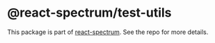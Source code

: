 # @react-spectrum/test-utils

This package is part of [react-spectrum](https://github.com/watheia/spectrum). See the repo for more details.
